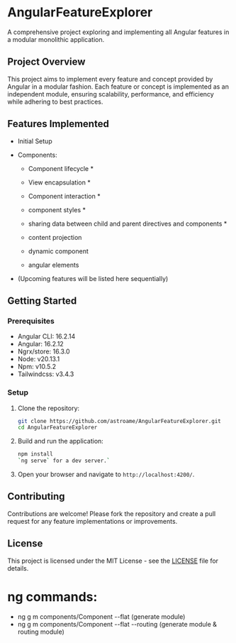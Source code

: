 # AngularFeatureExplorer
A comprehensive project exploring and implementing all Angular features in a modular monolithic application.


## Project Overview

This project aims to implement every feature and concept provided by Angular in a modular fashion. Each feature or concept is implemented as an independent module, ensuring scalability, performance, and efficiency while adhering to best practices.

## Features Implemented

- Initial Setup
- Components:
  - Component lifecycle *
  - View encapsulation *
  - Component interaction *
  - component styles *
  - sharing data between child and parent directives and components *

  - content projection
  
  - dynamic component 
  - angular elements

- (Upcoming features will be listed here sequentially)


## Getting Started

### Prerequisites
  - Angular CLI: 16.2.14
  - Angular: 16.2.12
  - Ngrx/store: 16.3.0
  - Node: v20.13.1
  - Npm: v10.5.2
  - Tailwindcss: v3.4.3


### Setup

1. Clone the repository:
    ```bash
    git clone https://github.com/astroame/AngularFeatureExplorer.git
    cd AngularFeatureExplorer
    ```

2. Build and run the application:
    ```bash
    npm install
    `ng serve` for a dev server.`
    ```

3. Open your browser and navigate to `http://localhost:4200/`.


## Contributing

Contributions are welcome! Please fork the repository and create a pull request for any feature implementations or improvements.

## License

This project is licensed under the MIT License - see the [LICENSE](LICENSE) file for details.


# ng commands:
- ng g m components/Component --flat  (generate module)
- ng g m components/Component --flat --routing  (generate module & routing module)